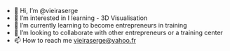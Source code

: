 - 👋 Hi, I’m @vieiraserge
- 👀 I’m interested in I learning - 3D Visualisation
- 🌱 I’m currently learning to become entrepreneurs in training
- 💞️ I’m looking to collaborate  with other entrepreneurs or a training center
- 📫 How to reach me vieiraserge@yahoo.fr

<!---
vieiraserge/vieiraserge is a ✨ special ✨ repository because its `README.md` (this file) appears on your GitHub profile.
You can click the Preview link to take a look at your changes.
--->
